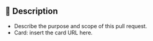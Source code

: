 ## 📝 Description

- Describe the purpose and scope of this pull request.
- Card: insert the card URL here.

